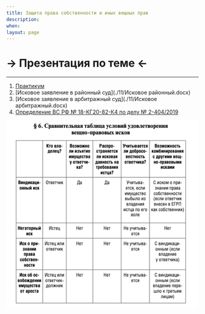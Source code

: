 ```yaml
---
title: Защита права собственности и иных вещных прав
description:
when:
layout: page
---
```


# &rarr; <a id="goToPresentation" target="_blank">Презентация по теме</a> &larr;

<hr />

1. [Практикум](./11/практикум.pdf)
2. [Исковое заявление в районный суд](./11/Исковое районный.docx)
3. [Исковое заявление в арбитражный суд](./11/Исковое арбитражный.docx)
4. [Определение ВС РФ № 18-КГ20-82-К4 по делу № 2-404/2019](./11/document.pdf)
   <!-- 5. [Тест](./11/Test.pdf) -->

![](./vQKjaeX61tU.jpg)

